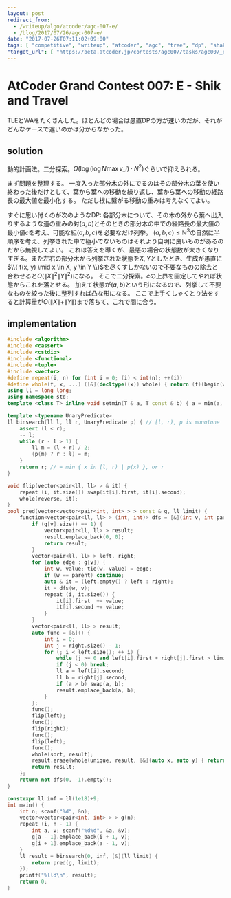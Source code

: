 ```yaml
---
layout: post
redirect_from:
  - /writeup/algo/atcoder/agc-007-e/
  - /blog/2017/07/26/agc-007-e/
date: "2017-07-26T07:11:02+09:00"
tags: [ "competitive", "writeup", "atcoder", "agc", "tree", "dp", "shakutori-method" ]
"target_url": [ "https://beta.atcoder.jp/contests/agc007/tasks/agc007_e" ]
---
```


# AtCoder Grand Contest 007: E - Shik and Travel

TLEとWAをたくさんした。ほとんどの場合は愚直DPの方が速いのだが、それがどんなケースで遅いのかは分からなかった。

## solution

動的計画法。二分探索。$O(\log (\log N \max v\_i) \cdot N^2)$ぐらいで抑えられる。

まず問題を整理する。
一度入った部分木の外にでるのはその部分木の葉を使い終わった後だけとして、葉から葉への移動を繰り返し、葉から葉への移動の経路長の最大値を最小化する。
ただし根に繋がる移動の重みは考えなくてよい。

すぐに思い付くのが次のようなDP: 各部分木について、その木の外から葉へ出入りするような道の重みの対$(a, b)$とそのときの部分木の中での経路長の最大値の最小値$c$を考え、可能な組$(a, b, c)$を必要なだけ列挙。
$(a, b, c) \le \mathbb{N}^3$の自然に半順序を考え、列挙された中で極小でないものはそれより自明に良いものがあるのだから無視してよい。
これは答えを導くが、最悪の場合の状態数が大きくなりすぎる。また左右の部分木から列挙された状態を$X, Y$としたとき、生成が愚直に$\\{ f(x, y) \mid x \in X, y \in Y \\}$を尽くすしかないので不要なものの除去と合わせると$O(\|X\|^2\|Y\|^2)$になる。
そこで二分探索。$c$の上界を固定してやれば状態からこれを落とせる。
加えて状態が$(a, b)$という形になるので、列挙して不要なものを絞った後に整列すれば凸な形になる。
ここで上手くしゃくとり法をすると計算量が$O(\|X\| + \|Y\|)$まで落ちて、これで間に合う。

## implementation

``` c++
#include <algorithm>
#include <cassert>
#include <cstdio>
#include <functional>
#include <tuple>
#include <vector>
#define repeat(i, n) for (int i = 0; (i) < int(n); ++(i))
#define whole(f, x, ...) ([&](decltype((x)) whole) { return (f)(begin(whole), end(whole), ## __VA_ARGS__); })(x)
using ll = long long;
using namespace std;
template <class T> inline void setmin(T & a, T const & b) { a = min(a, b); }

template <typename UnaryPredicate>
ll binsearch(ll l, ll r, UnaryPredicate p) { // [l, r), p is monotone
    assert (l < r);
    -- l;
    while (r - l > 1) {
        ll m = (l + r) / 2;
        (p(m) ? r : l) = m;
    }
    return r; // = min { x in [l, r) | p(x) }, or r
}

void flip(vector<pair<ll, ll> > & it) {
    repeat (i, it.size()) swap(it[i].first, it[i].second);
    whole(reverse, it);
}
bool pred(vector<vector<pair<int, int> > > const & g, ll limit) {
    function<vector<pair<ll, ll> > (int, int)> dfs = [&](int v, int parent) {
        if (g[v].size() == 1) {
            vector<pair<ll, ll> > result;
            result.emplace_back(0, 0);
            return result;
        }
        vector<pair<ll, ll> > left, right;
        for (auto edge : g[v]) {
            int w, value; tie(w, value) = edge;
            if (w == parent) continue;
            auto & it = (left.empty() ? left : right);
            it = dfs(w, v);
            repeat (i, it.size()) {
                it[i].first  += value;
                it[i].second += value;
            }
        }
        vector<pair<ll, ll> > result;
        auto func = [&]() {
            int i = 0;
            int j = right.size() - 1;
            for (; i < left.size(); ++ i) {
                while (j >= 0 and left[i].first + right[j].first > limit) -- j;
                if (j < 0) break;
                ll a = left[i].second;
                ll b = right[j].second;
                if (a > b) swap(a, b);
                result.emplace_back(a, b);
            }
        };
        func();
        flip(left);
        func();
        flip(right);
        func();
        flip(left);
        func();
        whole(sort, result);
        result.erase(whole(unique, result, [&](auto x, auto y) { return x.second <= y.second; }), result.end());
        return result;
    };
    return not dfs(0, -1).empty();
}

constexpr ll inf = ll(1e18)+9;
int main() {
    int n; scanf("%d", &n);
    vector<vector<pair<int, int> > > g(n);
    repeat (i, n - 1) {
        int a, v; scanf("%d%d", &a, &v);
        g[a - 1].emplace_back(i + 1, v);
        g[i + 1].emplace_back(a - 1, v);
    }
    ll result = binsearch(0, inf, [&](ll limit) {
        return pred(g, limit);
    });
    printf("%lld\n", result);
    return 0;
}
```
